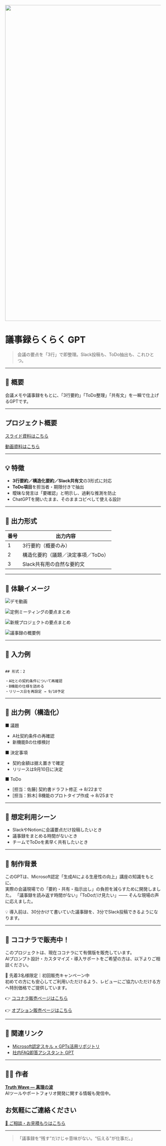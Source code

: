 <p align="center">
<img width="1536" height="1024" alt="議事録、もう書かなくていい。" src="https://github.com/user-attachments/assets/dfa13c09-cd54-41fe-a5ec-f30d27129edd" />

</p>


# 議事録らくらく GPT

> 会議の要点を「3行」で即整理。Slack投稿も、ToDo抽出も、これひとつ。

---

## 🎯 概要

会議メモや議事録をもとに、「3行要約」「ToDo整理」「共有文」を一瞬で仕上げるGPTです。

---

## プロジェクト概要
[スライド資料はこちら]()

[動画資料はこちら](https://youtu.be/MUdxSbB-X6E)

---

## 💡 特徴

- **3行要約／構造化要約／Slack共有文**の3形式に対応
- **ToDo項目**を担当者・期限付きで抽出
- 曖昧な発言は「要確認」と明示し、過剰な推測を防止
- ChatGPTを開いたまま、そのままコピペして使える設計

---

## 🔢 出力形式

| 番号 | 出力内容 |
|--|--|
| 1 | 3行要約（概要のみ） |
| 2 | 構造化要約（議題／決定事項／ToDo） |
| 3 | Slack共有用の自然な要約文 |

---

## 📸 **体験イメージ**
![デモ動画](https://github.com/TomoProgrammingDayori/meeting-minutes-helper/blob/main/%E8%B3%87%E6%96%99/%E3%83%87%E3%83%A2%E5%8B%95%E7%94%BB.gif)

![定例ミーティングの要点まとめ](https://github.com/TomoProgrammingDayori/meeting-minutes-helper/blob/main/%E8%B3%87%E6%96%99/%E3%82%B9%E3%82%AF%E3%83%AA%E3%83%BC%E3%83%B3%E3%82%B7%E3%83%A7%E3%83%83%E3%83%88/%E5%AE%9A%E4%BE%8B%E3%83%9F%E3%83%BC%E3%83%86%E3%82%A3%E3%83%B3%E3%82%B0%E3%81%AE%E8%A6%81%E7%82%B9%E3%81%BE%E3%81%A8%E3%82%81.jpeg)

![新規プロジェクトの要点まとめ](https://github.com/TomoProgrammingDayori/meeting-minutes-helper/blob/main/%E8%B3%87%E6%96%99/%E3%82%B9%E3%82%AF%E3%83%AA%E3%83%BC%E3%83%B3%E3%82%B7%E3%83%A7%E3%83%83%E3%83%88/%E6%96%B0%E8%A6%8F%E3%83%97%E3%83%AD%E3%82%B8%E3%82%A7%E3%82%AF%E3%83%88%E3%81%AE%E8%A6%81%E7%82%B9%E3%81%BE%E3%81%A8%E3%82%81.jpeg)

![議事録の概要例](https://github.com/TomoProgrammingDayori/meeting-minutes-helper/blob/main/%E8%B3%87%E6%96%99/%E3%82%B9%E3%82%AF%E3%83%AA%E3%83%BC%E3%83%B3%E3%82%B7%E3%83%A7%E3%83%83%E3%83%88/%E8%AD%B0%E4%BA%8B%E9%8C%B2%E3%81%AE%E8%A6%81%E7%B4%84%E4%BE%8B.jpeg)

---

## 🧠 入力例

```

## 形式：2

・A社との契約条件について再確認
・B機能の仕様を詰める
・リリース日を再設定 → 9/10予定

```

---

## 📄 出力例（構造化）

■ 議題  
- A社契約条件の再確認  
- 新機能Bの仕様検討

■ 決定事項  
- 契約金額は据え置きで確定  
- リリースは9月10日に決定

■ ToDo  
- [担当：佐藤] 契約書ドラフト修正 → 8/22まで  
- [担当：鈴木] B機能のプロトタイプ作成 → 8/25まで

---

## 📌 想定利用シーン

- SlackやNotionに会議要点だけ投稿したいとき  
- 議事録をまとめる時間がないとき  
- チームでToDoを素早く共有したいとき

---

## 🧾 制作背景

このGPTは、Microsoft認定「生成AIによる生産性の向上」講座の知識をもとに、  
実際の会議現場での「要約・共有・指示出し」の負担を減らすために開発しました。
「議事録を読み返す時間がない」「ToDoだけ見たい」—— そんな現場の声に応えました。

💡 導入前は、30分かけて書いていた議事録を、3分でSlack投稿できるようになります。

---

## 🛒 ココナラで販売中！

このプロジェクトは、現在ココナラにて有償版を販売しています。  
AIプロンプト設計・カスタマイズ・導入サポートをご希望の方は、以下よりご相談ください。

🎯 先着3名様限定｜初回販売キャンペーン中
<br>初めての方にも安心してご利用いただけるよう、レビューにご協力いただける方へ特別価格でご提供しています。

👉 [ココナラ販売ページはこちら](https://coconala.com/contents_market/pictures/cmfkjunz2046t8n0hwiupnd2e)

👉 [オプション販売ページはこちら](https://coconala.com/services/3875043)

---

## 🔗 関連リンク

- [Microsoft認定スキル × GPTs活用リポジトリ](https://github.com/TomoProgrammingDayori/ai-productivity-cert-practical-output)
- [社内FAQ即答アシスタント GPT](https://chatgpt.com/g/g-68a5cf5fc62c81919d198dfa6f0ef496-she-nei-faqji-da-asisutanto-gpt)

---

## 🧑‍💻 作者

**[Truth Wave ― 真理の波](https://github.com/truthwave)**  
AIツールやポートフォリオ開発に関する情報も発信中。

## お気軽にご連絡ください
[📩 ご相談・お見積もりはこちら](mailto:realmadrid71214591@gmail.com)

---

> 「議事録を“残す”だけじゃ意味がない。“伝える”が仕事だ。」
